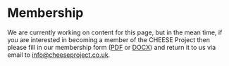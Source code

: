 
# Membership

We are currently working on content for this page, but in the mean time, if you
are interested in becoming a member of the CHEESE Project then please fill in
our membership form ([PDF](/static/files/CHEESE-membership-form.pdf) or
[DOCX](/static/files/CHEESE-membership-form.docx)) and
return it to us via email to
[info@cheeseproject.co.uk](mailto:info@cheeseproject.co.uk).
